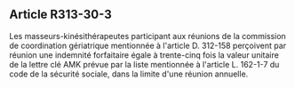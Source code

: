 ## Article R313-30-3

Les masseurs-kinésithérapeutes participant aux réunions de la commission de coordination gériatrique
mentionnée à l'article D. 312-158 perçoivent par réunion une indemnité forfaitaire égale à trente-cinq fois
la valeur unitaire de la lettre clé AMK prévue par la liste mentionnée à l'article L. 162-1-7 du code de la
sécurité sociale, dans la limite d'une réunion annuelle.

